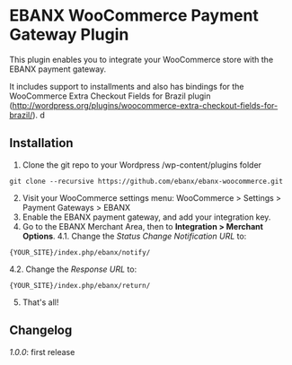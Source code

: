 # EBANX WooCommerce Payment Gateway Plugin

This plugin enables you to integrate your WooCommerce store with the EBANX payment gateway.

It includes support to installments and also has bindings for the WooCommerce Extra Checkout Fields for Brazil
plugin (http://wordpress.org/plugins/woocommerce-extra-checkout-fields-for-brazil/).
d
## Installation
1. Clone the git repo to your Wordpress /wp-content/plugins folder
```
git clone --recursive https://github.com/ebanx/ebanx-woocommerce.git
```
2. Visit your WooCommerce settings menu:
    WooCommerce > Settings > Payment Gateways > EBANX
3. Enable the EBANX payment gateway, and add your integration key.
4. Go to the EBANX Merchant Area, then to **Integration > Merchant Options**.
4.1. Change the _Status Change Notification URL_ to:
```
{YOUR_SITE}/index.php/ebanx/notify/
```
4.2. Change the _Response URL_ to:
```
{YOUR_SITE}/index.php/ebanx/return/
```
5. That's all!

## Changelog
_1.0.0_: first release
